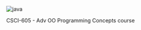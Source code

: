 
![java](https://user-images.githubusercontent.com/14349274/170250451-dec58f27-ece0-4db4-9866-3bd3b7babd04.jpeg)


CSCI-605 - Adv OO Programming Concepts course

